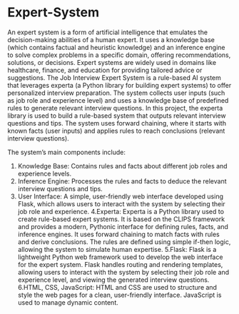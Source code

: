 # Expert-System
An expert system is a form of artificial intelligence that emulates the decision-making abilities of a human expert. It uses a knowledge base (which contains factual and heuristic knowledge) and an inference engine to solve complex problems in a specific domain, offering recommendations, solutions, or decisions. Expert systems are widely used in domains like healthcare, finance, and education for providing tailored advice or suggestions.
The Job Interview Expert System is a rule-based AI system that leverages experta (a Python library for building expert systems) to offer personalized interview preparation. The system collects user inputs (such as job role and experience level) and uses a knowledge base of predefined rules to generate relevant interview questions. In this project, the experta library is used to build a rule-based system that outputs relevant interview questions and tips. The system uses forward chaining, where it starts with known facts (user inputs) and applies rules to reach conclusions (relevant interview questions).

The system’s main components include: 
1. Knowledge Base: Contains rules and facts about different job roles and experience levels. 
2. Inference Engine: Processes the rules and facts to deduce the relevant interview questions and tips. 
3. User Interface: A simple, user-friendly web interface developed using Flask, which allows users to interact with the system by selecting their job role and experience.
4.Experta: Experta is a Python library used to create rule-based expert systems. It is based on the CLIPS framework and provides a modern, Pythonic interface for defining rules, facts, and inference engines. It uses forward chaining to match facts with rules and derive conclusions. The rules are defined using simple if-then logic, allowing the system to simulate human expertise. 
5.Flask: Flask is a lightweight Python web framework used to develop the web interface for the expert system. Flask handles routing and rendering templates, allowing users to interact with the system by selecting their job role and experience level, and viewing the generated interview questions. 
6.HTML, CSS, JavaScript: HTML and CSS are used to structure and style the web pages for a clean, user-friendly interface. JavaScript is used to manage dynamic content.


